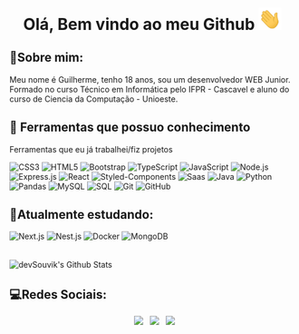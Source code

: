 
<h1 align="center"> Olá, Bem vindo ao meu Github <img src="https://github.com/GuilhermeDeitos/GuilhermeDeitos/blob/main/img/Hi.gif" width="40px"> </h1>

## 💬Sobre mim:
Meu nome é Guilherme, tenho 18 anos, sou um desenvolvedor WEB Junior. Formado no curso Técnico em Informática pelo IFPR - Cascavel e aluno do curso de Ciencia da Computação - Unioeste.

## 🧰 Ferramentas que possuo conhecimento
Ferramentas que eu já trabalhei/fiz projetos

![CSS3](https://img.shields.io/badge/CSS-1572B6?&style=for-the-badge&logo=css3&logoColor=white)
![HTML5](https://img.shields.io/badge/HTML5-E34F26?style=for-the-badge&logo=html5&logoColor=white)
![Bootstrap](https://img.shields.io/badge/Bootstrap-563D7C?style=for-the-badge&logo=bootstrap&logoColor=white)
![TypeScript](https://img.shields.io/badge/TypeScript-007ACC?style=for-the-badge&logo=typescript&logoColor=white)
![JavaScript](https://img.shields.io/badge/JavaScript-323330?style=for-the-badge&logo=javascript&logoColor=F7DF1E)
![Node.js](https://img.shields.io/badge/Node.js-43853D?style=for-the-badge&logo=node.js&logoColor=white)
![Express.js](https://img.shields.io/badge/Express.js-404D59?style=for-the-badge)
![React](https://img.shields.io/badge/React-20232A?style=for-the-badge&logo=react&logoColor=61DAFB)
![Styled-Components](https://img.shields.io/badge/styled--components-DB7093?style=for-the-badge&logo=styled-components&logoColor=white)
![Saas](https://img.shields.io/badge/Sass-CC6699?style=for-the-badge&logo=sass&logoColor=white)
![Java](https://img.shields.io/badge/Java-ED8B00?style=for-the-badge&logo=java&logoColor=white)
![Python](https://img.shields.io/badge/Python-14354C?style=for-the-badge&logo=python&logoColor=white)
![Pandas](https://img.shields.io/badge/PANDAS-555555?style=for-the-badge&logo=pandas&logoColor=white)
![MySQL](https://img.shields.io/badge/MySQL-003775?style=for-the-badge&logo=mysql&logoColor=white)
![SQL](https://img.shields.io/badge/SQL-666666?style=for-the-badge&logo=sql&logoColor=white)
![Git](https://img.shields.io/badge/GIT-FF8000?style=for-the-badge&logo=html5&logoColor=white)
![GitHub](https://img.shields.io/badge/GITHUB-333333?style=for-the-badge&logo=github&logoColor=white)


##  🔭Atualmente estudando:
![Next.js](https://img.shields.io/badge/NEXT.JS-323330?style=for-the-badge&logo=next.js)
![Nest.js](https://img.shields.io/badge/NEST.JS-c82333?style=for-the-badge&logo=nest.js&logoColor=white)
![Docker](https://img.shields.io/badge/DOCKER-555555?style=for-the-badge&logo=docker&logoColor=white)
![MongoDB](https://img.shields.io/badge/MongoDB-4EA94B?style=for-the-badge&logo=mongodb&logoColor=white)

<br>

<img align="center" src="https://github-readme-stats.vercel.app/api/top-langs/?username=GuilhermeDeitos&include_all_commits=true&count_private=true&show_icons=true&line_height=20&title_color=7A7ADB&icon_color=2234AE&text_color=D3D3D3&bg_color=0,000000,130F40" alt="devSouvik's Github Stats">


## 💻Redes Sociais:

<p align="center">
&nbsp; <a href="https://www.instagram.com/guilherme_deitos/" target="_blank" rel="noopener noreferrer"><img src="https://img.icons8.com/plasticine/100/000000/instagram-new.png" width="50" /></a>  
&nbsp; <a href="https://www.linkedin.com/in/guilherme-augusto-deitos-alves-568131197/" target="_blank" rel="noopener noreferrer"><img src="https://img.icons8.com/plasticine/100/000000/linkedin.png" width="50" /></a>
&nbsp; <a href="mailto:guilherme.cascavel@gmail.com" target="_blank" rel="noopener noreferrer"><img src="https://img.icons8.com/plasticine/100/000000/gmail.png"  width="50" /></a>
</p>
